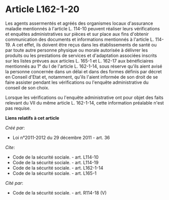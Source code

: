 # Article L162-1-20

Les agents assermentés et agréés des organismes locaux d'assurance maladie mentionnés à l'article L. 114-10 peuvent réaliser
leurs vérifications et enquêtes administratives sur pièces et sur place aux fins d'obtenir communication des documents et
informations mentionnés à l'article L. 114-19. A cet effet, ils doivent être reçus dans les établissements de santé ou par
toute autre personne physique ou morale autorisée à délivrer les produits ou les prestations de services et d'adaptation
associées inscrits sur les listes prévues aux articles L. 165-1 et L. 162-17 aux bénéficiaires mentionnés au 1° du I de
l'article L. 162-1-14, sous réserve qu'ils aient avisé la personne concernée dans un délai et dans des formes définis par
décret en Conseil d'Etat et, notamment, qu'ils l'aient informée de son droit de se faire assister pendant les vérifications
ou l'enquête administrative du conseil de son choix. 

Lorsque les vérifications ou l'enquête administrative ont pour objet des faits relevant du VII du même article L. 162-1-14,
cette information préalable n'est pas requise.

**Liens relatifs à cet article**

_Créé par_:

  - Loi n°2011-2012 du 29 décembre 2011 - art. 36

_Cite_:

  - Code de la sécurité sociale. - art. L114-10
  - Code de la sécurité sociale. - art. L114-19
  - Code de la sécurité sociale. - art. L162-1-14
  - Code de la sécurité sociale. - art. L165-1

_Cité par_:

  - Code de la sécurité sociale. - art. R114-18 (V)
